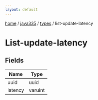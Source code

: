 ```yaml
---
layout: default
---
```


[home](/)  /  [java335](/protocol/java335)  /  [types](/protocol/java335/types)  /  list-update-latency

# List-update-latency

## Fields

Name | Type
---|---
uuid | uuid
latency | varuint

